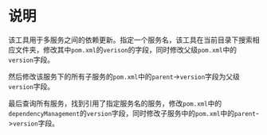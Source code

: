 # 说明

该工具用于多服务之间的依赖更新。指定一个服务名，该工具在当前目录下搜索相应文件夹，修改其中`pom.xml`的`verison`的字段，同时修改父级`pom.xml`中的`version`字段。

然后修改该服务下的所有子服务的`pom.xml`中的`parent`->`version`字段为父级`version`字段。

最后查询所有服务，找到引用了指定服务名的服务，修改`pom.xml`中的`dependencyManagement`的`version`字段，同时修改子服务中的`pom.xml`中的`parent`->`version`字段。